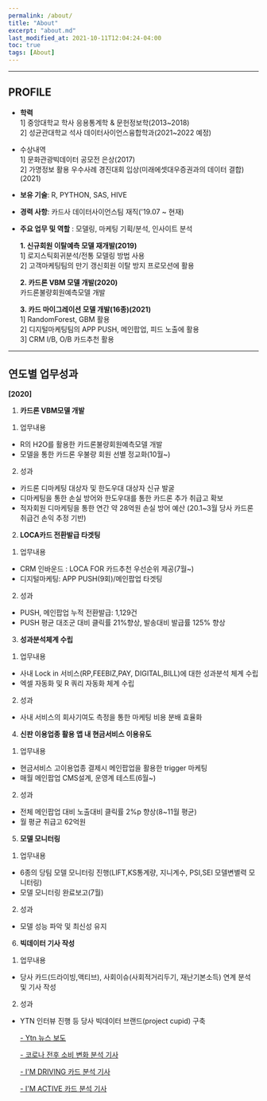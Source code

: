 ```yaml
---
permalink: /about/
title: "About"
excerpt: "about.md"
last_modified_at: 2021-10-11T12:04:24-04:00
toc: true
tags: [About]
---
```

---
## PROFILE
- **학력** <br/>
  1] 중앙대학교 학사 응용통계학 & 문헌정보학(2013~2018) <br/>
  2] 성균관대학교 석사 데이터사이언스융합학과(2021~2022 예정)
- 수상내역<br/>
  1] 문화관광빅데이터 공모전 은상(2017)<br/>
  2] 가명정보 활용 우수사례 경진대회 입상(미래에셋대우증권과의 데이터 결합)(2021)
  
  
- **보유 기술**: R, PYTHON, SAS, HIVE<br/>  
- **경력 사항**: 카드사 데이터사이언스팀 재직('19.07 ~ 현재)<br/>  
- **주요 업무 및 역할** : 모델링, 마케팅 기획/분석, 인사이트 분석<br/>  
  
  **1. 신규회원 이탈예측 모델 재개발(2019)**<br/>
   1] 로지스틱회귀분석/전통 모델링 방법 사용<br/>
   2] 고객마케팅팀의 만기 갱신회원 이탈 방지 프로모션에 활용<br/>

    **2. 카드론 VBM 모델 개발(2020)<br/>**
     카드론불량회원예측모델 개발<br/> 

     **3. 카드 마이그레이션 모델 개발(16종)(2021)**   <br/>
   1] RandomForest, GBM 활용<br/>
   2] 디지털마케팅팀의 APP PUSH, 메인팝업, 피드 노출에 활용<br/>
   3] CRM I/B, O/B 카드추천 활용<br/>

---
## **연도별 업무성과**

**[2020]**

1. **카드론 VBM모델 개발** <br/>
1) 업무내용
- R의 H2O를 활용한 카드론불량회원예측모델 개발
- 모델을 통한 카드론 우불량 회원 선별 정교화(10월~)
2) 성과
- 카드론 디마케팅 대상자 및 한도우대 대상자 신규 발굴
- 디마케팅을 통한 손실 방어와 한도우대를 통한 카드론 추가 취급고 확보
- 적자회원 디마케팅을 통한 연간 약 28억원 손실 방어 예산 (20.1~3월 당사 카드론 취급건 손익 추정 기반)

2. **LOCA카드 전환발급 타겟팅**<br/>
1) 업무내용
- CRM 인바운드 : LOCA FOR 카드추천 우선순위 제공(7월~)
- 디지털마케팅: APP PUSH(9회)/메인팝업 타겟팅
2) 성과
- PUSH, 메인팝업 누적 전환발급: 1,129건
- PUSH 평균 대조군 대비 클릭률 21%향상, 발송대비 발급률 125% 향상

3. **성과분석체계 수립** <br/>
1) 업무내용 
- 사내 Lock in 서비스(RP,FEEBIZ,PAY, DIGITAL,BILL)에 대한 성과분석 체계 수립
- 엑셀 자동화 및 R 쿼리 자동화 체계 수립
2) 성과
- 사내 서비스의 회사기여도 측정을 통한 마케팅 비용 분배 효율화

4. **신판 이용업종 활용 앱 내 현금서비스 이용유도** <br/>
1) 업무내용
- 현금서비스 고이용업종 결제시 메인팝업을 활용한 trigger 마케팅 
- 매월 메인팝업 CMS설계, 운영계 테스트(6월~)
2) 성과
- 전체 메인팝업 대비 노출대비 클릭률 2%p 향상(8~11월 평균)
- 월 평균 취급고 62억원

5. **모델 모니터링** <br/>
1) 업무내용
- 6종의 당팀 모델 모니터링 진행(LIFT,KS통계량, 지니계수, PSI,SEI 모델변별력 모니터링)
- 모델 모니터링 완료보고(7월)<br/>
2) 성과
- 모델 성능 파악 및 최신성 유지

6. **빅데이터 기사 작성** <br/>
1) 업무내용 
- 당사 카드(드라이빙,액티브), 사회이슈(사회적거리두기, 재난기본소득) 연계 분석 및 기사 작성 <br/>
2) 성과
- YTN 인터뷰 진행 등 당사 빅데이터 브랜드(project cupid) 구축
  
    [- Ytn 뉴스 보도](https://tv.naver.com/v/13508131)

    [- 코로나 전후 소비 변화 분석 기사](
https://www.mk.co.kr/news/economy/view/2020/04/423553/)

    [- I'M DRIVING 카드 분석 기사](
http://www.hani.co.kr/arti/economy/economy_general/925122.html)

    [- I'M ACTIVE 카드 분석 기사](http://www.munhwa.com/news/view.html?no=2020042801032605000004)

